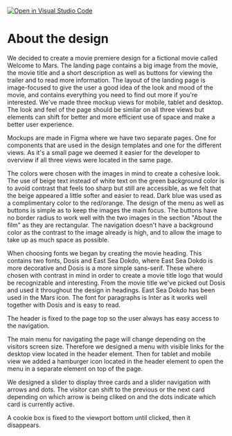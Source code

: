 [![Open in Visual Studio Code](https://classroom.github.com/assets/open-in-vscode-c66648af7eb3fe8bc4f294546bfd86ef473780cde1dea487d3c4ff354943c9ae.svg)](https://classroom.github.com/online_ide?assignment_repo_id=9677287&assignment_repo_type=AssignmentRepo)

# About the design
We decided to create a movie premiere design for a fictional movie called Welcome to Mars. The landing page contains a big image from the movie, the movie title and a short description as well as buttons for viewing the trailer and to read more information. The layout of the landing page is image-focused to give the user a good idea of the look and mood of the movie, and contains everything you need to find out more if you're interested. We've made three mockup views for mobile, tablet and desktop. The look and feel of the page should be similar on all three views but elements can shift for better and more efficient use of space and make a better user experience.

Mockups are made in Figma where we have two separate pages. One for components that are used in the design templates and one for the different views. As it's a small page we deemed it easier for the developer to overview if all three views were located in the same page.

The colors were chosen with the images in mind to create a cohesive look. The use of beige text instead of white text on the green background color is to avoid contrast that feels too sharp but still are accessible, as we felt that the beige appeared a little softer and easier to read. Dark blue was used as a complimentary color to the red/orange. The design of the menu as well as buttons is simple as to keep the images the main focus. The buttons have no border radius to work well with the two images in the section "About the film" as they are rectangular. The navigation doesn't have a background color as the contrast to the image already is high, and to allow the image to take up as much space as possible.

When choosing fonts we began by creating the movie heading. This contains two fonts, Dosis and East Sea Dokdo, where East Sea Dokdo is more decorative and Dosis is a more simple sans-serif. These where chosen with contrast in mind in order to create a movie title logo that would be recognizable and interesting. From the movie title we've picked out Dosis and used it throughout the design in headings. East Sea Dokdo has been used in the Mars icon. The font for paragraphs is Inter as it works well together with Dosis and is easy to read. 

The header is fixed to the page top so the user always has easy access to the navigation.

The main menu for navigating the page will change depending on the visitors screen size. Therefore we designed a menu with visible links for the desktop view located in the header element. Then for tablet and mobile view we added a hamburger icon located in the header element to open the menu in a separate element on top of the page.

We designed a slider to display three cards and a slider navigation with arrows and dots. The visitor can shift to the previous or the next card depending on which arrow is being cliked on and the dots indicate which card is currently active.

A cookie box is fixed to the viewport bottom until clicked, then it disappears. 
